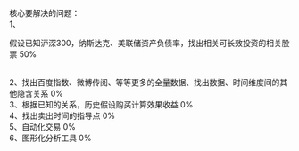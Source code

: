 核心要解决的问题：<br>
1、<p color="red">假设已知沪深300，纳斯达克、美联储资产负债率，找出相关可长效投资的相关股票  50%</p><br>
2、找出百度指数、微博传阅、等等更多的全量数据、找出数据、时间维度间的其他隐含关系 0%<br>
3、根据已知的关系，历史假设购买计算效果收益 0%<br>
4、找出卖出时间的指导点 0%<br>
5、自动化交易 0%<br>
6、图形化分析工具 0%<br>
